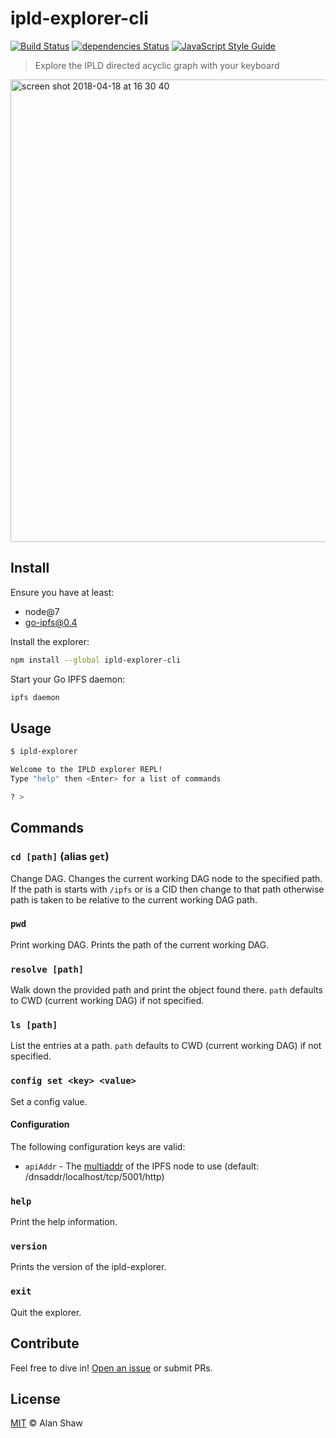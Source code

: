 # ipld-explorer-cli

[![Build Status](https://travis-ci.org/tableflip/ipld-explorer-cli.svg?branch=master)](https://travis-ci.org/tableflip/ipld-explorer-cli) [![dependencies Status](https://david-dm.org/tableflip/ipld-explorer-cli/status.svg)](https://david-dm.org/tableflip/ipld-explorer-cli) [![JavaScript Style Guide](https://img.shields.io/badge/code_style-standard-brightgreen.svg)](https://standardjs.com)

> Explore the IPLD directed acyclic graph with your keyboard

<img width="740" alt="screen shot 2018-04-18 at 16 30 40" src="https://user-images.githubusercontent.com/152863/38942150-01a0f8e4-4326-11e8-9c1b-559373b0cdcc.png">

## Install

Ensure you have at least:

* node@7
* go-ipfs@0.4

Install the explorer:

```sh
npm install --global ipld-explorer-cli
```

Start your Go IPFS daemon:

```sh
ipfs daemon
```

## Usage

```sh
$ ipld-explorer

Welcome to the IPLD explorer REPL!
Type "help" then <Enter> for a list of commands

? >
```

## Commands

### `cd [path]` (alias `get`)

Change DAG. Changes the current working DAG node to the specified path. If the path is starts with `/ipfs` or is a CID then change to that path otherwise path is taken to be relative to the current working DAG path.

### `pwd`

Print working DAG. Prints the path of the current working DAG.

### `resolve [path]`

Walk down the provided path and print the object found there. `path` defaults to CWD (current working DAG) if not specified.

### `ls [path]`

List the entries at a path. `path` defaults to CWD (current working DAG) if not specified.

### `config set <key> <value>`

Set a config value.

#### Configuration

The following configuration keys are valid:

* `apiAddr` - The [multiaddr](https://multiformats.io/multiaddr/) of the IPFS node to use (default: /dnsaddr/localhost/tcp/5001/http)

### `help`

Print the help information.

### `version`

Prints the version of the ipld-explorer.

### `exit`

Quit the explorer.

## Contribute

Feel free to dive in! [Open an issue](https://github.com/tableflip/ipld-explorer-cli/issues/new) or submit PRs.

## License

[MIT](LICENSE) © Alan Shaw
